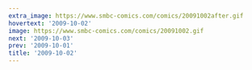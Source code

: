 ```yaml
---
extra_image: https://www.smbc-comics.com/comics/20091002after.gif
hovertext: '2009-10-02'
image: https://www.smbc-comics.com/comics/20091002.gif
next: '2009-10-03'
prev: '2009-10-01'
title: '2009-10-02'
---
```

